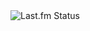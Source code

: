 <a href="https://www.last.fm/user/shinceI">
   <img align="left" src="https://lastfm-recently-played.vercel.app/api?user=shinceI&count=1&show_user=footer&width=400&header_size=none&footer_style=compact_stats&bg_color=000000" alt="Last.fm Status">
</a>
